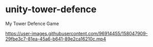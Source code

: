 # unity-tower-defence
 My Tower Defence Game

https://user-images.githubusercontent.com/96914455/158047909-29fbe3c7-81ea-45a6-b641-89e2ca16210c.mp4
